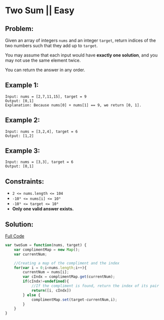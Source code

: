 # Two Sum || Easy

## Problem:

Given an array of integers `nums` and an integer `target`, return indices of the two numbers such that they add up to `target`.

You may assume that each input would have **exactly one solution**, and you may not use the same element twice.

You can return the answer in any order.

## Example 1:
```
Input: nums = [2,7,11,15], target = 9
Output: [0,1]
Explanation: Because nums[0] + nums[1] == 9, we return [0, 1].
```

## Example 2:
```
Input: nums = [3,2,4], target = 6
Output: [1,2]
```

## Example 3: 
```
Input: nums = [3,3], target = 6
Output: [0,1]
```

## Constraints:

- `2 <= nums.length <= 104`
- `-10⁹ <= nums[i] <= 10⁹`
- `-10⁹ <= target <= 10⁹`
- **Only one valid answer exists.**

## Solution:
[Full Code](https://github.com/Nox-iv/LeetCode-Solutions/blob/main/code/1_two_sum.js)



```js
var twoSum = function(nums, target) {
    var complimentMap = new Map();
    var currentNum;

    //Creating a map of the compliment and the index
    for(var i = 0;i<nums.length;i++){
        currentNum = nums[i];
        var cIndx = complimentMap.get(currentNum);
        if(cIndx!=undefined){
            //If the compliment is found, return the index of its pair
            return([i, cIndx])
        } else {
            complimentMap.set(target-currentNum,i);
        }
    }
}
```
